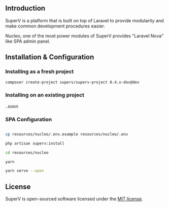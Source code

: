 ## Introduction

SuperV is a platform that is built on top of Laravel to provide modularity and make common development procedures easier.

Nucleo, one of the most power modules of SuperV provides "Laravel Nova" like SPA admin panel.


## Installation & Configuration

### Installing as a fresh project

```sh
composer create-project superv/superv-project 0.4.x-dev@dev
```

### Installing on an existing project

..soon


### SPA Configuration

```sh

cp resources/nucleo/.env.example resources/nucleo/.env

php artisan superv:install

cd resources/nucleo

yarn

yarn serve --open

```


## License

SuperV is open-sourced software licensed under the [MIT license](https://opensource.org/licenses/MIT).